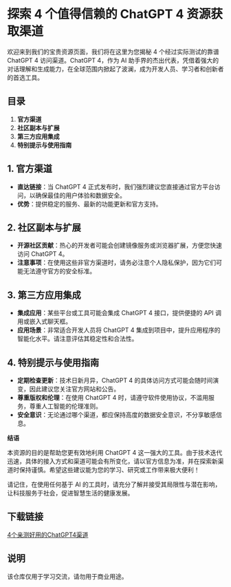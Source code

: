  # 探索 4 个值得信赖的 ChatGPT 4 资源获取渠道

 欢迎来到我们的宝贵资源页面，我们将在这里为您揭秘 4 个经过实际测试的靠谱 ChatGPT 4 访问渠道。ChatGPT 4，作为 AI 助手界的杰出代表，凭借着强大的对话理解和生成能力，在全球范围内掀起了波澜，成为开发人员、学习者和创新者的首选工具。

 ## 目录

 1. **官方渠道**
 2. **社区副本与扩展**
 3. **第三方应用集成**
 4. **特别提示与使用指南**

 ## 1. 官方渠道

 - **直达链接**：当 ChatGPT 4 正式发布时，我们强烈建议您直接通过官方平台访问，以确保最佳的用户体验和数据安全。
 - **优势**：提供稳定的服务、最新的功能更新和官方支持。

 ## 2. 社区副本与扩展

 - **开源社区贡献**：热心的开发者可能会创建镜像服务或浏览器扩展，方便您快速访问 ChatGPT 4。
 - **注意事项**：在使用这些非官方渠道时，请务必注意个人隐私保护，因为它们可能无法遵守官方的安全标准。

 ## 3. 第三方应用集成

 - **集成应用**：某些平台或工具可能会集成 ChatGPT 4 接口，提供便捷的 API 调用或嵌入式聊天框。
 - **应用场景**：非常适合开发人员将 ChatGPT 4 集成到项目中，提升应用程序的智能化水平。请注意评估其稳定性和合法性。

 ## 4. 特别提示与使用指南

 - **定期检查更新**：技术日新月异，ChatGPT 4 的具体访问方式可能会随时间演变，因此建议您关注官方网站和公告。
 - **尊重版权和伦理**：在使用 ChatGPT 4 时，请遵守软件使用协议，不滥用服务，尊重人工智能的伦理准则。
 - **安全意识**：无论通过哪个渠道，都应保持高度的数据安全意识，不分享敏感信息。

 **结语**

 本资源的目的是帮助您更有效地利用 ChatGPT 4 这一强大的工具。由于技术迭代迅速，具体的接入方式和渠道可能会有所变化，请以官方信息为准，并在探索新渠道时保持谨慎。希望这些建议能为您的学习、研究或工作带来极大便利！

 请记住，在使用任何基于 AI 的工具时，请充分了解并接受其局限性与潜在影响，让科技服务于社会，促进智慧生活的健康发展。

 ## 下载链接
 [4个亲测好用的ChatGPT4渠道](https://pan.quark.cn/s/218f631e1449)

 ## 说明

 该仓库仅用于学习交流，请勿用于商业用途。
